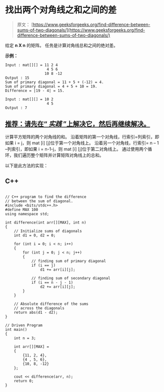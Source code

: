 # 找出两个对角线之和之间的差

> 原文： [https://www.geeksforgeeks.org/find-difference-between-sums-of-two-diagonals/](https://www.geeksforgeeks.org/find-difference-between-sums-of-two-diagonals/)

给定 **n X n** 的矩阵。 任务是计算对角线总和之间的绝对差。

**示例：**

```
Input : mat[][] = 11 2 4
                   4 5 6
                  10 8 -12 
Output : 15
Sum of primary diagonal = 11 + 5 + (-12) = 4.
Sum of primary diagonal = 4 + 5 + 10 = 19.
Difference = |19 - 4| = 15.

Input : mat[][] = 10 2
                   4 5
Output : 7

```

## [推荐：请先在“ ***<u>实践</u>*** ”上解决它，然后再继续解决。](https://practice.geeksforgeeks.org/problems/find-difference-between-sum-of-diagonals/0)

计算平方矩阵的两个对角线的和。 沿着矩阵的第一个对角线，行索引=列索引，即如果 i = j，则 mat [i] [j]位于第一个对角线上。 沿着另一个对角线，行索引= n – 1 –列索引，即如果 i = n-1-j，则 mat [i] [j]位于第二对角线上。 通过使用两个循环，我们遍历整个矩阵并计算矩阵对角线上的总和。

以下是此方法的实现：

## C++ 

```

// C++ program to find the difference 
// between the sum of diagonal. 
#include <bits/stdc++.h> 
#define MAX 100 
using namespace std; 

int difference(int arr[][MAX], int n) 
{ 
    // Initialize sums of diagonals 
    int d1 = 0, d2 = 0; 

    for (int i = 0; i < n; i++) 
    { 
        for (int j = 0; j < n; j++) 
        { 
            // finding sum of primary diagonal 
            if (i == j) 
                d1 += arr[i][j]; 

            // finding sum of secondary diagonal 
            if (i == n - j - 1) 
                d2 += arr[i][j]; 
        } 
    } 

    // Absolute difference of the sums 
    // across the diagonals 
    return abs(d1 - d2); 
} 

// Driven Program 
int main() 
{ 
    int n = 3; 

    int arr[][MAX] = 
    { 
        {11, 2, 4}, 
        {4 , 5, 6}, 
        {10, 8, -12} 
    }; 

    cout << difference(arr, n); 
    return 0; 
} 

```